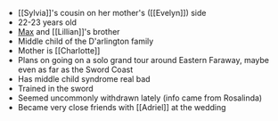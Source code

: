 - [[Sylvia]]'s cousin on her mother's ([[Evelyn]]) side
- 22-23 years old
- [Max](NPCs/Deceased/Max.md) and [[Lillian]]'s brother
- Middle child of the D'arlington family
- Mother is [[Charlotte]]
- Plans on going on a solo grand tour around Eastern Faraway, maybe even as far as the Sword Coast
- Has middle child syndrome real bad
- Trained in the sword
- Seemed uncommonly withdrawn lately (info came from Rosalinda)
- Became very close friends with [[Adriel]] at the wedding